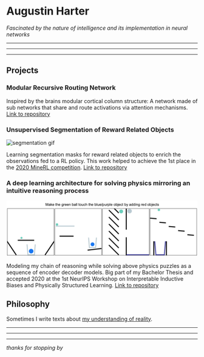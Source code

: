 # Augustin Harter


_Fascinated by the nature of intelligence and its implementation in neural networks_

---
---
---

## Projects

### Modular Recursive Routing Network
Inspired by the brains modular cortical column structure: A network made of sub networks that share and route activations via attention mechanisms.
[Link to repository](https://github.com/augustinharter/sba)

### Unsupervised Segmentation of Reward Related Objects
![segmentation gif](https://raw.githubusercontent.com/ndrwmlnk/critic-guided-segmentation-of-rewarding-objects-in-first-person-views/main/imgs/results.gif)

Learning segmentation masks for reward related objects to enrich the observations fed to a RL policy. This work helped to achieve the 1st place in the [2020 MineRL competition](https://www.aicrowd.com/challenges/neurips-2020-minerl-competition).
[Link to repository](https://github.com/ndrwmlnk/critic-guided-segmentation-of-rewarding-objects-in-first-person-views)

### A deep learning architecture for solving physics mirroring an intuitive reasoning process
![PHYRE gif](https://raw.githubusercontent.com/ndrwmlnk/PHYRE-Reasoning-about-Paths/main/imgs/phyre_tasks.gif)

Modeling my chain of reasoning while solving above physics puzzles as a sequence of encoder decoder models. Big part of my Bachelor Thesis and accepted 2020 at the 1st NeurIPS Workshop on Interpretable Inductive Biases and Physically Structured Learning.
[Link to repository](https://github.com/ndrwmlnk/PHYRE-Reasoning-about-Paths)

## Philosophy
Sometimes I write texts about [my understanding of reality](https://augustinharter.github.io/patterns-of-meaning/consciousness).

---
---
---

_thanks for stopping by_

